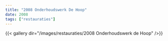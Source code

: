 ```yaml
---
title: "2008 Onderhoudswerk De Hoop"
date: 2008
tags: ["restauraties"]
---
```


{{< gallery dir="/images/restauraties/2008 Onderhoudswerk de Hoop" />}}



